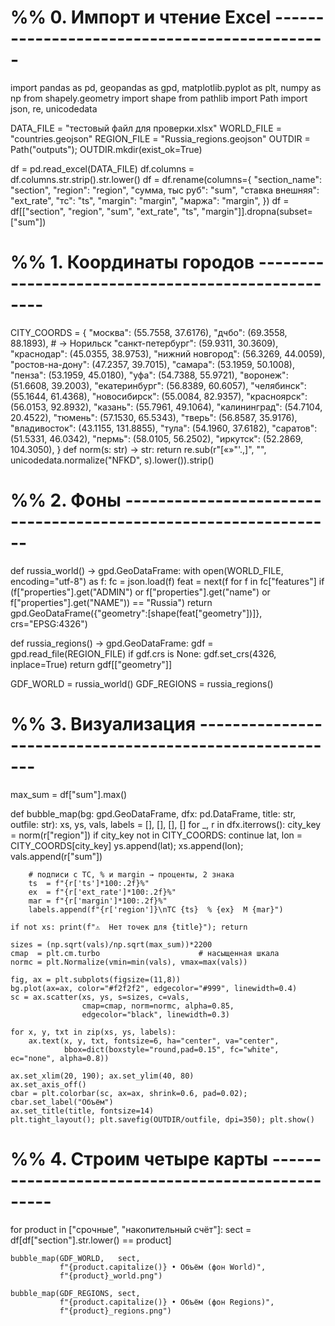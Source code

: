 # %% 0. Импорт и чтение Excel ---------------------------------------------
import pandas as pd, geopandas as gpd, matplotlib.pyplot as plt, numpy as np
from shapely.geometry import shape
from pathlib import Path
import json, re, unicodedata

DATA_FILE   = "тестовый файл для проверки.xlsx"
WORLD_FILE  = "countries.geojson"
REGION_FILE = "Russia_regions.geojson"
OUTDIR = Path("outputs"); OUTDIR.mkdir(exist_ok=True)

df = pd.read_excel(DATA_FILE)
df.columns = df.columns.str.strip().str.lower()
df = df.rename(columns={
    "section_name": "section",
    "region": "region",
    "сумма, тыс руб": "sum",
    "ставка внешняя": "ext_rate",
    "тс": "ts",
    "margin": "margin",
    "маржа": "margin",
})
df = df[["section", "region", "sum", "ext_rate", "ts", "margin"]].dropna(subset=["sum"])

# %% 1. Координаты городов --------------------------------------------------
CITY_COORDS = {
    "москва":          (55.7558, 37.6176),
    "дчбо":            (69.3558, 88.1893),   # → Норильск
    "санкт-петербург": (59.9311, 30.3609),
    "краснодар":       (45.0355, 38.9753),
    "нижний новгород": (56.3269, 44.0059),
    "ростов-на-дону":  (47.2357, 39.7015),
    "самара":          (53.1959, 50.1008),
    "пенза":           (53.1959, 45.0180),
    "уфа":             (54.7388, 55.9721),
    "воронеж":         (51.6608, 39.2003),
    "екатеринбург":    (56.8389, 60.6057),
    "челябинск":       (55.1644, 61.4368),
    "новосибирск":     (55.0084, 82.9357),
    "красноярск":      (56.0153, 92.8932),
    "казань":          (55.7961, 49.1064),
    "калининград":     (54.7104, 20.4522),
    "тюмень":          (57.1530, 65.5343),
    "тверь":           (56.8587, 35.9176),
    "владивосток":     (43.1155, 131.8855),
    "тула":            (54.1960, 37.6182),
    "саратов":         (51.5331, 46.0342),
    "пермь":           (58.0105, 56.2502),
    "иркутск":         (52.2869, 104.3050),
}
def norm(s: str) -> str:
    return re.sub(r"[«»\"'.,]", "", unicodedata.normalize("NFKD", s).lower()).strip()

# %% 2. Фоны ----------------------------------------------------------------
def russia_world() -> gpd.GeoDataFrame:
    with open(WORLD_FILE, encoding="utf-8") as f:
        fc = json.load(f)
    feat = next(f for f in fc["features"]
                if (f["properties"].get("ADMIN") or
                    f["properties"].get("name")  or
                    f["properties"].get("NAME")) == "Russia")
    return gpd.GeoDataFrame({"geometry":[shape(feat["geometry"])]}, crs="EPSG:4326")

def russia_regions() -> gpd.GeoDataFrame:
    gdf = gpd.read_file(REGION_FILE)
    if gdf.crs is None: gdf.set_crs(4326, inplace=True)
    return gdf[["geometry"]]

GDF_WORLD   = russia_world()
GDF_REGIONS = russia_regions()

# %% 3. Визуализация --------------------------------------------------------
max_sum = df["sum"].max()

def bubble_map(bg: gpd.GeoDataFrame,
               dfx: pd.DataFrame,
               title: str,
               outfile: str):
    xs, ys, vals, labels = [], [], [], []
    for _, r in dfx.iterrows():
        city_key = norm(r["region"])
        if city_key not in CITY_COORDS: continue
        lat, lon = CITY_COORDS[city_key]
        ys.append(lat); xs.append(lon); vals.append(r["sum"])

        # подписи с ТС, % и margin → проценты, 2 знака
        ts  = f"{r['ts']*100:.2f}%"
        ex  = f"{r['ext_rate']*100:.2f}%"
        mar = f"{r['margin']*100:.2f}%"
        labels.append(f"{r['region']}\nТС {ts}  % {ex}  M {mar}")

    if not xs: print(f"⚠️  Нет точек для {title}"); return

    sizes = (np.sqrt(vals)/np.sqrt(max_sum))*2200
    cmap  = plt.cm.turbo                      # насыщенная шкала
    normc = plt.Normalize(vmin=min(vals), vmax=max(vals))

    fig, ax = plt.subplots(figsize=(11,8))
    bg.plot(ax=ax, color="#f2f2f2", edgecolor="#999", linewidth=0.4)
    sc = ax.scatter(xs, ys, s=sizes, c=vals,
                    cmap=cmap, norm=normc, alpha=0.85,
                    edgecolor="black", linewidth=0.3)

    for x, y, txt in zip(xs, ys, labels):
        ax.text(x, y, txt, fontsize=6, ha="center", va="center",
                bbox=dict(boxstyle="round,pad=0.15", fc="white", ec="none", alpha=0.8))

    ax.set_xlim(20, 190); ax.set_ylim(40, 80)
    ax.set_axis_off()
    cbar = plt.colorbar(sc, ax=ax, shrink=0.6, pad=0.02); cbar.set_label("Объём")
    ax.set_title(title, fontsize=14)
    plt.tight_layout(); plt.savefig(OUTDIR/outfile, dpi=350); plt.show()

# %% 4. Строим четыре карты -------------------------------------------------
for product in ["срочные", "накопительный счёт"]:
    sect = df[df["section"].str.lower() == product]

    bubble_map(GDF_WORLD,   sect,
               f"{product.capitalize()} • Объём (фон World)",
               f"{product}_world.png")

    bubble_map(GDF_REGIONS, sect,
               f"{product.capitalize()} • Объём (фон Regions)",
               f"{product}_regions.png")
